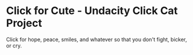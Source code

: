 # Click for Cute - Undacity Click Cat Project

Click for hope, peace, smiles, and whatever so that you don't fight, bicker, or cry.
